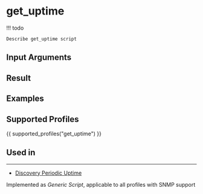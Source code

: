 

# get_uptime

<!-- prettier-ignore -->
!!! todo

    Describe get_uptime script

## Input Arguments

## Result

## Examples

## Supported Profiles

{{ supported_profiles("get_uptime") }}

## Used in
-------
* [Discovery Periodic Uptime](../../../admin/reference/discovery/periodic/uptime.md)

Implemented as *Generic Script*, applicable to all profiles
with SNMP support
